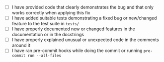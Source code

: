 <!--
Please tick when you have done these. They don't need to all be completed before the PR is submitted.
Delete them if they are not appropriate for this pull request.
-->
- [ ] I have provided code that clearly demonstrates the bug and that only works correctly when applying this fix
- [ ] I have added suitable tests demonstrating a fixed bug or new/changed feature to the test suite in `tests/`
- [ ] I have properly documented new or changed features in the documentation or in the docstrings
- [ ] I have properly explained unusual or unexpected code in the comments around it
- [ ] I have ran pre-commit hooks while doing the commit or running `pre-commit run --all-files`